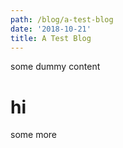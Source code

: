 ```yaml
---
path: /blog/a-test-blog
date: '2018-10-21'
title: A Test Blog
---
```

some dummy content

# hi 

some more

